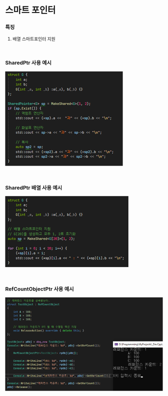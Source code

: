 # 스마트 포인터

### 특징
1. 배열 스마트포인터 지원

<br>

### SharedPtr 사용 예시
![SharedPtr](Images/JCore/SharedPointer.png)

<br>

### SharedPtr 배열 사용 예시
![SharedPtr 배열](Images/JCore/SharedPointerArray.png)

<br>

### RefCountObjectPtr 사용 예시
![RefCountObjectPtr](Images/JCore/RefCountObjectPtr.png)